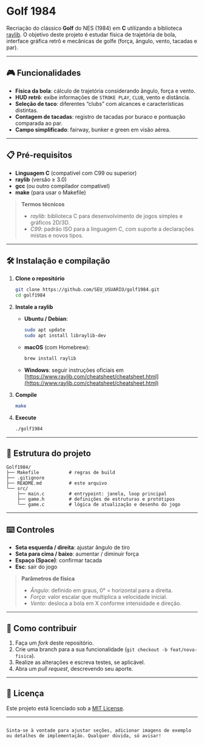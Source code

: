 # Golf 1984

Recriação do clássico **Golf** do NES (1984) em **C** utilizando a biblioteca [raylib](https://www.raylib.com/). O objetivo deste projeto é estudar física de trajetória de bola, interface gráfica retrô e mecânicas de golfe (força, ângulo, vento, tacadas e par).

---

## 🎮 Funcionalidades

- **Física da bola**: cálculo de trajetória considerando ângulo, força e vento.  
- **HUD retrô**: exibe informações de `STROKE PLAY`, `CLUB`, vento e distância.  
- **Seleção de taco**: diferentes “clubs” com alcances e características distintas.  
- **Contagem de tacadas**: registro de tacadas por buraco e pontuação comparada ao par.  
- **Campo simplificado**: fairway, bunker e green em visão aérea.

---

## 📋 Pré-requisitos

- **Linguagem C** (compatível com C99 ou superior)  
- **raylib** (versão ≥ 3.0)  
- **gcc** (ou outro compilador compatível)  
- **make** (para usar o Makefile)

> **Termos técnicos**  
> - *raylib*: biblioteca C para desenvolvimento de jogos simples e gráficos 2D/3D.  
> - *C99*: padrão ISO para a linguagem C, com suporte a declarações mistas e novos tipos.  

---

## 🛠️ Instalação e compilação

1. **Clone o repositório**  
   ```bash
   git clone https://github.com/SEU_USUARIO/golf1984.git
   cd golf1984

2. **Instale a raylib**

   * **Ubuntu / Debian**:

     ```bash
     sudo apt update
     sudo apt install libraylib-dev
     ```
   * **macOS** (com Homebrew):

     ```bash
     brew install raylib
     ```
   * **Windows**: seguir instruções oficiais em [https://www.raylib.com/cheatsheet/cheatsheet.html](https://www.raylib.com/cheatsheet/cheatsheet.html)

3. **Compile**

   ```bash
   make
   ```

4. **Execute**

   ```bash
   ./golf1984
   ```

---

## 📂 Estrutura do projeto

```
Golf1984/
├── Makefile           # regras de build
├── .gitignore
├── README.md          # este arquivo
└── src/
    ├── main.c         # entrypoint: janela, loop principal
    ├── game.h         # definições de estruturas e protótipos
    └── game.c         # lógica de atualização e desenho do jogo
```

---

## ⌨️ Controles

* **Seta esquerda / direita**: ajustar ângulo de tiro
* **Seta para cima / baixo**: aumentar / diminuir força
* **Espaço (Space)**: confirmar tacada
* **Esc**: sair do jogo

> **Parâmetros de física**
>
> * *Ângulo*: definido em graus, 0° = horizontal para a direita.
> * *Força*: valor escalar que multiplica a velocidade inicial.
> * *Vento*: desloca a bola em X conforme intensidade e direção.

---

## 🚀 Como contribuir

1. Faça um *fork* deste repositório.
2. Crie uma branch para a sua funcionalidade (`git checkout -b feat/nova-fisica`).
3. Realize as alterações e escreva testes, se aplicável.
4. Abra um *pull request*, descrevendo seu aporte.

---

## 📝 Licença

Este projeto está licenciado sob a [MIT License](LICENSE).

---

```

Sinta-se à vontade para ajustar seções, adicionar imagens de exemplo ou detalhes de implementação. Qualquer dúvida, só avisar!
```
